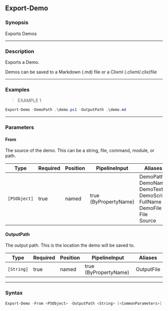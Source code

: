 Export-Demo
-----------




### Synopsis
Exports Demos



---


### Description

Exports a Demo.

Demos can be saved to a Markdown (.md) file or a Clixml (.clixml/.clix)file



---


### Examples
> EXAMPLE 1

```PowerShell
Export-Demo -DemoPath .\demo.ps1 -OutputPath .\demo.md
```


---


### Parameters
#### **From**

The source of the demo.  This can be a string, file, command, module, or path.






|Type        |Required|Position|PipelineInput        |Aliases                                                                                        |
|------------|--------|--------|---------------------|-----------------------------------------------------------------------------------------------|
|`[PSObject]`|true    |named   |true (ByPropertyName)|DemoPath<br/>DemoName<br/>DemoText<br/>DemoScript<br/>FullName<br/>DemoFile<br/>File<br/>Source|



#### **OutputPath**

The output path.  This is the location the demo will be saved to.






|Type      |Required|Position|PipelineInput        |Aliases   |
|----------|--------|--------|---------------------|----------|
|`[String]`|true    |named   |true (ByPropertyName)|OutputFile|





---


### Syntax
```PowerShell
Export-Demo -From <PSObject> -OutputPath <String> [<CommonParameters>]
```
